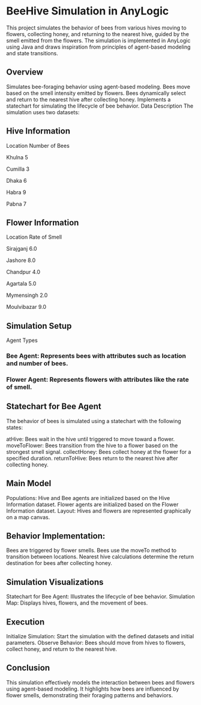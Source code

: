 # BeeHive Simulation in AnyLogic
This project simulates the behavior of bees from various hives moving to flowers, collecting honey, and returning to the nearest hive, guided by the smell emitted from the flowers. The simulation is implemented in AnyLogic using Java and draws inspiration from principles of agent-based modeling and state transitions.

## Overview
Simulates bee-foraging behavior using agent-based modeling.
Bees move based on the smell intensity emitted by flowers.
Bees dynamically select and return to the nearest hive after collecting honey.
Implements a statechart for simulating the lifecycle of bee behavior.
Data Description
The simulation uses two datasets:

## Hive Information
Location	Number of Bees

Khulna	5

Cumilla	3

Dhaka	6

Habra	9

Pabna	7

## Flower Information
Location	Rate of Smell

Sirajganj	6.0

Jashore	8.0

Chandpur	4.0

Agartala	5.0

Mymensingh	2.0

Moulvibazar	9.0

## Simulation Setup
Agent Types

### Bee Agent: Represents bees with attributes such as location and number of bees.
### Flower Agent: Represents flowers with attributes like the rate of smell.
## Statechart for Bee Agent
The behavior of bees is simulated using a statechart with the following states:

atHive: Bees wait in the hive until triggered to move toward a flower.
moveToFlower: Bees transition from the hive to a flower based on the strongest smell signal.
collectHoney: Bees collect honey at the flower for a specified duration.
returnToHive: Bees return to the nearest hive after collecting honey.
## Main Model
Populations:
Hive and Bee agents are initialized based on the Hive Information dataset.
Flower agents are initialized based on the Flower Information dataset.
Layout:
Hives and flowers are represented graphically on a map canvas.
## Behavior Implementation:
Bees are triggered by flower smells.
Bees use the moveTo method to transition between locations.
Nearest hive calculations determine the return destination for bees after collecting honey.
## Simulation Visualizations
Statechart for Bee Agent: Illustrates the lifecycle of bee behavior.
Simulation Map: Displays hives, flowers, and the movement of bees.
## Execution
Initialize Simulation: Start the simulation with the defined datasets and initial parameters.
Observe Behavior: Bees should move from hives to flowers, collect honey, and return to the nearest hive.
## Conclusion
This simulation effectively models the interaction between bees and flowers using agent-based modeling. It highlights how bees are influenced by flower smells, demonstrating their foraging patterns and behaviors.
